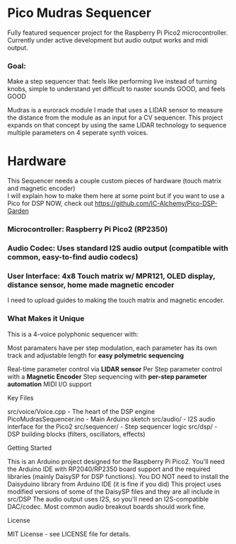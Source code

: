 # Pico Mudras Sequencer
Fully featured sequencer project for the Raspberry Pi Pico2 microcontroller. 
Currently under active development but audio output works and midi output.

### Goal:  
Make a step sequencer that:
feels like performing live instead of turning knobs, 
simple to understand yet difficult to naster
sounds GOOD, and feels GOOD

Mudras is a eurorack module I made that uses a LIDAR sensor to measure the distance from the module as an input for a CV sequencer.
This project expands on that concept by using the same LIDAR technology to sequence multiple parameters on 4 seperate synth voices.


# Hardware

This Sequencer needs a couple custom pieces of hardware (touch matrix and magnetic encoder)  
I will explain how to make them here at some point but if you want to use a Pico for DSP NOW, check out
https://github.com/IC-Alchemy/Pico-DSP-Garden

### Microcontroller: Raspberry Pi Pico2 (RP2350)
### Audio Codec: Uses standard I2S audio output (compatible with common, easy-to-find audio codecs)
### User Interface: 4x8 Touch matrix w/ MPR121, OLED display, distance sensor, home made magnetic encoder

I need to upload guides to making the touch matrix and magnetic encoder.

### What Makes it Unique

This is a 4-voice polyphonic sequencer with:

Most paramaters have per step modulation, each parameter 
has its own track and adjustable length for **easy polymetric sequencing**

Real-time parameter control via **LIDAR sensor**
Per Step parameter control with a **Magnetic Encoder**
Step sequencing with **per-step parameter automation**
MIDI I/O support

Key Files


src/voice/Voice.cpp - The heart of the DSP engine
PicoMudrasSequencer.ino - Main Arduino sketch
src/audio/ - I2S audio interface for the Pico2
src/sequencer/ - Step sequencer logic
src/dsp/ - DSP building blocks (filters, oscillators, effects)

Getting Started

This is an Arduino project designed for the Raspberry Pi Pico2. You'll need the Arduino IDE with RP2040/RP2350 board support and the required libraries (mainly DaisySP for DSP functions).
You DO NOT need to install the Daisyduino library from Arduino IDE (it is fine if you did)  This project uses modified versions of some of the DaisySP files and they are all include in src/DSP
The audio output uses I2S, so you'll need an I2S-compatible DAC/codec. Most common audio breakout boards should work fine.

License

MIT License - see LICENSE file for details.
